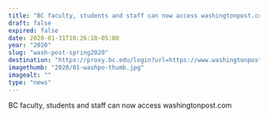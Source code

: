 ```yaml
---
title: "BC faculty, students and staff can now access washingtonpost.com through the Library's website"
draft: false
expired: false
date: 2020-01-31T10:26:18-05:00
year: "2020"
slug: "wash-post-spring2020"
destination: "https://proxy.bc.edu/login?url=https://www.washingtonpost.com/"
imagethumb: "2020/01-washpo-thumb.jpg"
imagealt: ""
type: "news"
---
```


BC faculty, students and staff can now access washingtonpost.com 
